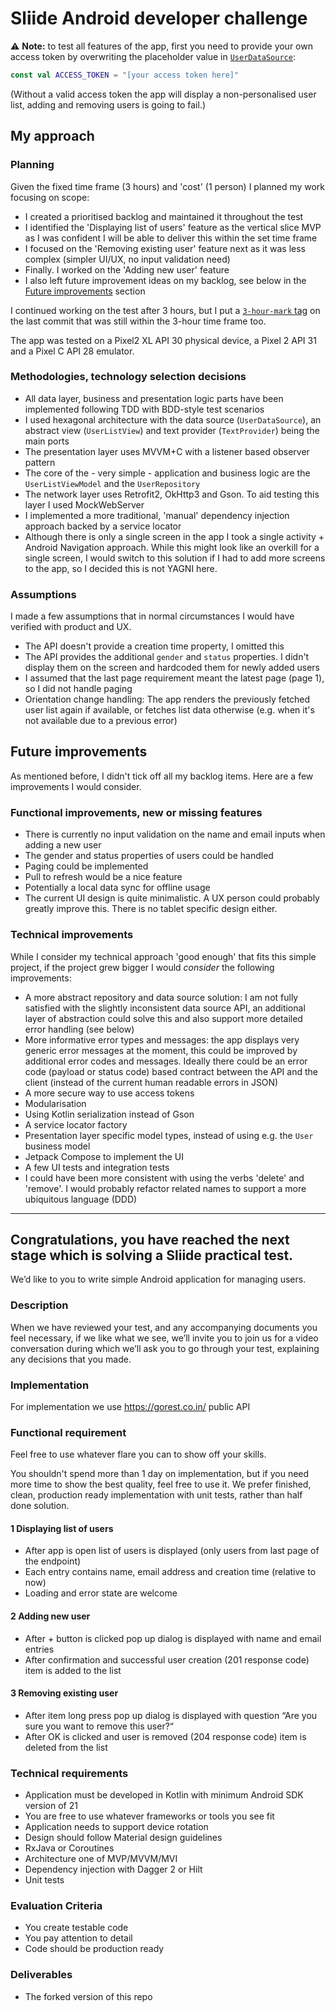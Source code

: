 # Sliide Android developer challenge

:warning: **Note:** to test all features of the app, first you need to provide your own access token by overwriting the placeholder value in [`UserDataSource`](https://github.com/tmgergo/technical_task_android/blob/579ebc0fca59511b1c67ee70246eefd38538f27c/app/src/main/java/uk/co/tmgergo/userstechtest/userRepository/UserDataSource.kt#L28):
```kotlin
const val ACCESS_TOKEN = "[your access token here]"
```
(Without a valid access token the app will display a non-personalised user list, adding and removing users is going to fail.)

## My approach

### Planning
Given the fixed time frame (3 hours) and 'cost' (1 person) I planned my work focusing on scope:
- I created a prioritised backlog and maintained it throughout the test
- I identified the 'Displaying list of users' feature as the vertical slice MVP as I was confident I will be able to deliver this within the set time frame
- I focused on the 'Removing existing user' feature next as it was less complex (simpler UI/UX, no input validation need)
- Finally. I worked on the 'Adding new user' feature
- I also left future improvement ideas on my backlog, see below in the [Future improvements](https://github.com/tmgergo/technical_task_android#future-improvements) section

I continued working on the test after 3 hours, but I put a [`3-hour-mark` tag](https://github.com/tmgergo/technical_task_android/releases/tag/3-hour-mark) on the last commit that was still within the 3-hour time frame too.

The app was tested on a Pixel2 XL API 30 physical device, a Pixel 2 API 31 and a Pixel C API 28 emulator. 

### Methodologies, technology selection decisions
- All data layer, business and presentation logic parts have been implemented following TDD with BDD-style test scenarios
- I used hexagonal architecture with the data source (`UserDataSource`), an abstract view (`UserListView`) and text provider (`TextProvider`) being the main ports
- The presentation layer uses MVVM+C with a listener based observer pattern
- The core of the - very simple - application and business logic are the `UserListViewModel` and the `UserRepository`
- The network layer uses Retrofit2, OkHttp3 and Gson. To aid testing this layer I used MockWebServer
- I implemented a more traditional, 'manual' dependency injection approach backed by a service locator
- Although there is only a single screen in the app I took a single activity + Android Navigation approach. While this might look like an overkill for a single screen, I would switch to this solution if I had to add more screens to the app, so I decided this is not YAGNI here.  

### Assumptions
I made a few assumptions that in normal circumstances I would have verified with product and UX.
- The API doesn't provide a creation time property, I omitted this
- The API provides the additional `gender` and `status` properties. I didn't display them on the screen and hardcoded them for newly added users
- I assumed that the last page requirement meant the latest page (page 1), so I did not handle paging
- Orientation change handling: The app renders the previously fetched user list again if available, or fetches list data otherwise (e.g. when it's not available due to a previous error)

## Future improvements
As mentioned before, I didn't tick off all my backlog items. Here are a few improvements I would consider.
### Functional improvements, new or missing features
- There is currently no input validation on the name and email inputs when adding a new user
- The gender and status properties of users could be handled
- Paging could be implemented
- Pull to refresh would be a nice feature
- Potentially a local data sync for offline usage
- The current UI design is quite minimalistic. A UX person could probably greatly improve this. There is no tablet specific design either.  

### Technical improvements
While I consider my technical approach 'good enough' that fits this simple project, if the project grew bigger I would *consider* the following improvements:
- A more abstract repository and data source solution: I am not fully satisfied with the slightly inconsistent data source API, an additional layer of abstraction could solve this and also support more detailed error handling (see below)
- More informative error types and messages: the app displays very generic error messages at the moment, this could be improved by additional error codes and messages. Ideally there could be an error code (payload or status code) based contract between the API and the client (instead of the current human readable errors in JSON)
- A more secure way to use access tokens
- Modularisation
- Using Kotlin serialization instead of Gson
- A service locator factory
- Presentation layer specific model types, instead of using e.g. the `User` business model
- Jetpack Compose to implement the UI
- A few UI tests and integration tests
- I could have been more consistent with using the verbs 'delete' and 'remove'. I would probably refactor related names to support a more ubiquitous language (DDD)


*  *  *  *  *


## Congratulations, you have reached the next stage which is solving a Sliide practical test.
We’d like to you to write simple Android application for managing users.

### Description
When we have reviewed your test, and any accompanying documents you feel necessary, if we like what we see, we’ll invite you to join us for a video conversation during which we’ll ask you to go through your test, explaining any decisions that you made.

### Implementation
For implementation we use https://gorest.co.in/ public API

### Functional requirement
Feel free to use whatever flare you can to show off your skills.

You shouldn't spend more than 1 day on implementation, but if you need more time to show the best quality, feel free to use it. We prefer finished, clean, production ready implementation with unit tests, rather than half done solution.

#### 1 Displaying list of users
- After app is open list of users is displayed (only users from last page of the endpoint)
- Each entry contains name, email address and creation time (relative to now)
- Loading and error state are welcome

#### 2 Adding new user
- After + button is clicked pop up dialog is displayed with name and email entries
- After confirmation and successful user creation (201 response code) item is added to the list

#### 3 Removing existing user
- After item long press pop up dialog is displayed with question “Are you sure you want to remove this user?“
- After OK is clicked and user is removed (204 response code) item is deleted from the list

### Technical requirements
- Application must be developed in Kotlin with minimum Android SDK version of 21
- You are free to use whatever frameworks or tools you see fit
- Application needs to support device rotation
- Design should follow Material design guidelines
- RxJava or Coroutines
- Architecture one of MVP/MVVM/MVI
- Dependency injection with Dagger 2 or Hilt
- Unit tests

### Evaluation Criteria
- You create testable code
- You pay attention to detail
- Code should be production ready

### Deliverables
- The forked version of this repo



